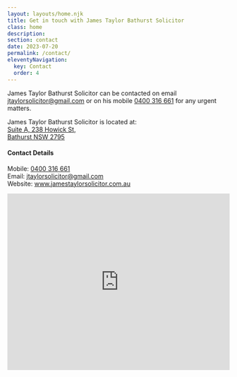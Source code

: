 ```yaml
---
layout: layouts/home.njk
title: Get in touch with James Taylor Bathurst Solicitor
class: home
description: 
section: contact
date: 2023-07-20
permalink: /contact/
eleventyNavigation:
  key: Contact
  order: 4
---
```




<p>James Taylor Bathurst Solicitor can be contacted on email <a title="jtaylorsolicitor@gmail.com" href="mailto:jtaylorsolicitor@gmail.com">jtaylorsolicitor@gmail.com</a> or on his mobile <a title="Call James Taylor Bathurst Solicitor" href="tel:+61400316661">0400 316 661</a> for any urgent matters.</p>

<p>James Taylor Bathurst Solicitor is located at:<br><a title="James Taylor Bathurst Solicitor Map" alt="James Taylor Bathurst Solicitor Map" href="https://goo.gl/maps/VH3KrRsjfEAdpWns9" target="_blank" rel="noopener">Suite A, 238 Howick St,<br>Bathurst NSW 2795</a></p>

<h4>Contact Details</h4>
<p>Mobile: <a title="Call James Taylor Bathurst Solicitor" alt="Call James Taylor Bathurst Solicitor" href="tel:+61400316661">0400 316 661</a><br>
Email: <a title="Email jtaylorsolicitor@gmail.com" alt="Email jtaylorsolicitor@gmail.com" href="mailto:jtaylorsolicitor@gmail.com">jtaylorsolicitor@gmail.com</a><br>
Website: <a href="/" title="James Taylor Bathurst Solicitor Website" alt="James Taylor Bathurst Solicitor Website">www.jamestaylorsolicitor.com.au</a></p>


<div class="responsive-embed widescreen">
<iframe src="https://www.google.com/maps/embed?pb=!1m14!1m8!1m3!1d1222.486707369501!2d149.57922032526344!3d-33.415435392773844!3m2!1i1024!2i768!4f13.1!3m3!1m2!1s0x6b11e5cd42b057b5%3A0x8f81db03621d7cda!2sJames%20Taylor%20Solicitor!5e0!3m2!1sen!2sau!4v1690855582699!5m2!1sen!2sau" width="100%" height="400px" style="border:0;" allowfullscreen="allowfullscreen" loading="lazy" referrerpolicy="no-referrer-when-downgrade"></iframe>
</div>